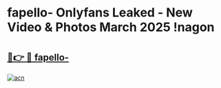 # fapello- Onlyfans Leaked - New Video & Photos March 2025 !nagon

# <h2><a href="https://j68szj.iuczelnia.edu.pl?title=fapello-&ref=nagon">🔗👉 🔴 fapello-</a></h2>

[![acn](https://github.com/user-attachments/assets/0f9c940e-d8b0-45ae-aac7-cd30a18b3e1c)](https://j68szj.iuczelnia.edu.pl?title=fapello-&ref=nagon)


